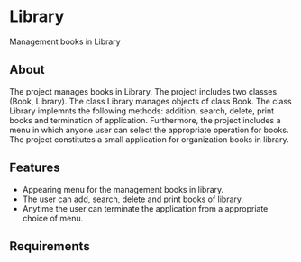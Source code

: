 # Library
Management books in Library

## About
The project manages books in Library. The project includes two classes (Book, Library). The class Library manages objects of class Book. The class Library implemnts the following methods: 
addition, search, delete, print books and termination of application. Furthermore, the project includes a menu in which anyone user can select the appropriate operation for books. 
The project constitutes a small application for organization books in library.

## Features
- Appearing menu for the management books in library.
- The user can add, search, delete and print books of library.
- Anytime the user can terminate the application from a appropriate choice of menu.

## Requirements
